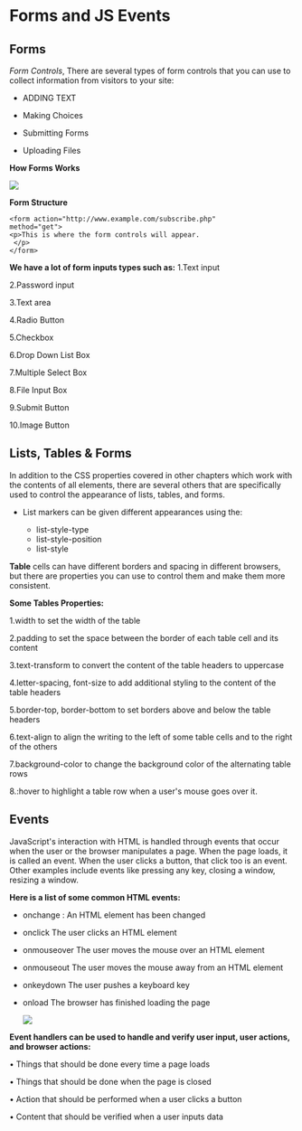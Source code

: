 # **Forms and JS Events**

## **Forms**

*Form Controls*,   There are several types of form controls that you can use to collect information from visitors to your site:

  * ADDING TEXT

  * Making Choices

  * Submitting Forms

  * Uploading Files

  **How Forms Works**

  <img src ="https://media.geeksforgeeks.org/wp-content/uploads/20200107124202/flowChart-1-1024x682.png ">


  **Form Structure**
```
<form action="http://www.example.com/subscribe.php" 
method="get">
<p>This is where the form controls will appear.
 </p>
</form>
```

**We have a lot of form inputs types such as:**
1.Text input 

2.Password input

3.Text area

4.Radio Button

5.Checkbox

6.Drop Down List Box

7.Multiple Select Box

8.File Input Box

9.Submit Button

10.Image Button

## **Lists, Tables & Forms**

In addition to the CSS properties covered in other chapters which work with the contents of all elements, there are several others that are specifically used to control the appearance of lists, tables, and forms.

* List markers can be given different appearances using the:

    * list-style-type
    * list-style-position
    * list-style


**Table** cells can have different borders and spacing in different browsers, but there are properties you can use to control them and make them more consistent.

**Some Tables Properties:**

1.width to set the width of the table 

2.padding to set the space between the border of each table cell and its content

 3.text-transform to convert the content of the table headers to uppercase 

4.letter-spacing, font-size to add additional styling to the content of the table headers 

5.border-top, border-bottom to set borders above and below the table headers

 6.text-align to align the writing to the left of some table cells and to the right of the others
 
7.background-color to change the background color of the alternating table rows 

8.:hover to highlight a table row when a user's mouse goes over it.


## **Events**

JavaScript's interaction with HTML is handled through events that occur when the user or the browser manipulates a page. When the page loads, it is called an event. When the user clicks a button, that click too is an event. Other examples include events like pressing any key, closing a window, resizing a window.


**Here is a list of some common HTML events:**

* onchange :	An HTML element has been changed
* onclick	The user clicks an HTML element
* onmouseover	The user moves the mouse over an HTML element

* onmouseout	The user moves the mouse away from an HTML element
* onkeydown	The user pushes a keyboard key

* onload	The browser has finished loading the page

  <img src ="https://www.eclipse.org/birt/img/documentation/integrating/overview.jpg  ">


**Event handlers can be used to handle and verify user input, user actions, and browser actions:**

•	Things that should be done every time a page loads

•	Things that should be done when the page is closed

•	Action that should be performed when a user clicks a button

•	Content that should be verified when a user inputs data
